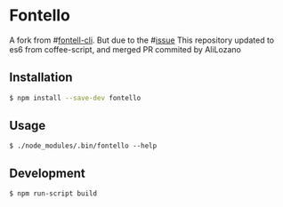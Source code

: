 # Fontello
A fork from #[fontell-cli](https://github.com/paulyoung/fontello-cli).
But due to the #[issue](https://github.com/paulyoung/fontello-cli/issues/16)
This repository updated to es6 from coffee-script, and merged PR commited by AliLozano


## Installation
```sh
$ npm install --save-dev fontello
```

## Usage
```
$ ./node_modules/.bin/fontello --help
```

## Development
```
$ npm run-script build
```
